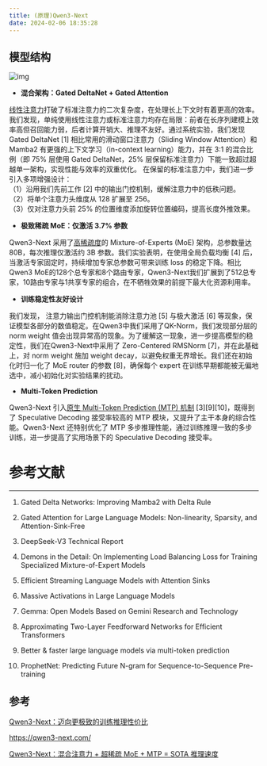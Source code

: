```yaml
---
title: (原理)Qwen3-Next
date: 2024-02-06 18:35:28 
---
```










## 模型结构

![img](https://qianwen-res.oss-accelerate.aliyuncs.com/Qwen3-Next/archtecture.png)


- **混合架构：Gated DeltaNet + Gated Attention**

<u>线性注意力</u>打破了标准注意力的二次复杂度，在处理长上下文时有着更高的效率。我们发现，单纯使用线性注意力或标准注意力均存在局限：前者在长序列建模上效率高但召回能力弱，后者计算开销大、推理不友好。通过系统实验，我们发现 Gated DeltaNet [1] 相比常用的滑动窗口注意力（Sliding Window Attention）和 Mamba2  有更强的上下文学习（in-context learning）能力，并在 3:1 的混合比例（即 75% 层使用 Gated  DeltaNet，25% 层保留标准注意力）下能一致超过超越单一架构，实现性能与效率的双重优化。
在保留的标准注意力中，我们进一步引入多项增强设计：  
（1）沿用我们先前工作 [2] 中的输出门控机制，缓解注意力中的低秩问题。  
（2）将单个注意力头维度从 128 扩展至 256。  
（3）仅对注意力头前 25% 的位置维度添加旋转位置编码，提高长度外推效果。  


- **极致稀疏 MoE：仅激活 3.7% 参数**

Qwen3-Next 采用了<u>高稀疏度</u>的 Mixture-of-Experts (MoE) 架构，总参数量达80B，每次推理仅激活约 3B  参数。我们实验表明，在使用全局负载均衡 [4] 后，当激活专家固定时，持续增加专家总参数可带来训练 loss 的稳定下降。相比Qwen3  MoE的128个总专家和8个路由专家，Qwen3-Next我们扩展到了512总专家，10路由专家与1共享专家的组合，在不牺牲效果的前提下最大化资源利用率。


- **训练稳定性友好设计**

我们发现， 注意力输出门控机制能消除注意力池 [5] 与极大激活 [6]  等现象，保证模型各部分的数值稳定。在Qwen3中我们采用了QK-Norm，我们发现部分层的 norm weight  值会出现异常高的现象。为了缓解这一现象，进一步提高模型的稳定性，我们在Qwen3-Next中采用了 Zero-Centered RMSNorm  [7]，并在此基础上，对 norm weight 施加 weight decay，以避免权重无界增长。我们还在初始化时归一化了 MoE  router 的参数 [8]，确保每个 expert 在训练早期都能被无偏地选中，减小初始化对实验结果的扰动。


- **Multi-Token Prediction**

Qwen3-Next 引入<u>原生 Multi-Token Prediction (MTP) 机制</u> [3][9][10]，既得到了 Speculative  Decoding 接受率较高的 MTP 模块，又提升了主干本身的综合性能。Qwen3-Next 还特别优化了 MTP  多步推理性能，通过训练推理一致的多步训练，进一步提高了实用场景下的 Speculative Decoding 接受率。





# 参考文献

------

1. Gated Delta Networks: Improving Mamba2 with Delta Rule

2. Gated Attention for Large Language Models: Non-linearity, Sparsity, and Attention-Sink-Free

3. DeepSeek-V3 Technical Report

4. Demons in the Detail: On Implementing Load Balancing Loss for Training Specialized Mixture-of-Expert Models

5. Efficient Streaming Language Models with Attention Sinks

6. Massive Activations in Large Language Models

7. Gemma: Open Models Based on Gemini Research and Technology

8. Approximating Two-Layer Feedforward Networks for Efficient Transformers

9. Better & faster large language models via multi-token prediction

10. ProphetNet: Predicting Future N-gram for Sequence-to-Sequence Pre-training




## 参考
[Qwen3-Next：迈向更极致的训练推理性价比](https://qwen.ai/blog?id=4074cca80393150c248e508aa62983f9cb7d27cd&from=research.latest-advancements-list)  

https://qwen3-next.com/  



[Qwen3-Next：混合注意力 + 超稀疏 MoE + MTP = SOTA 推理速度](https://01.me/2025/09/qwen3-next/)
